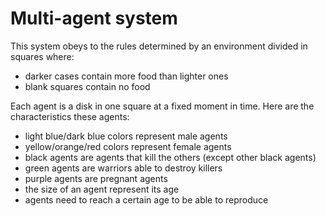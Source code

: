 # Multi-agent system

This system obeys to the rules determined by an environment divided in squares where:
- darker cases contain more food than lighter ones
- blank squares contain no food

Each agent is a disk in one square at a fixed moment in time. Here are the characteristics these agents:
- light blue/dark blue colors represent male agents
- yellow/orange/red colors represent female agents
- black agents are agents that kill the others (except other black agents)
- green agents are warriors able to destroy killers
- purple agents are pregnant agents
- the size of an agent represent its age
- agents need to reach a certain age to be able to reproduce
